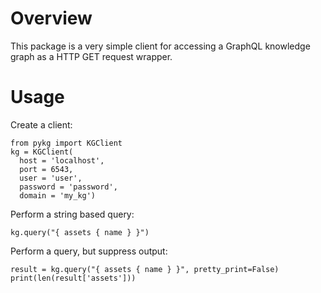 # Overview

This package is a very simple client for accessing a GraphQL knowledge graph as a HTTP GET request wrapper.

# Usage

Create a client:

```
from pykg import KGClient
kg = KGClient(
  host = 'localhost',
  port = 6543,
  user = 'user',
  password = 'password',
  domain = 'my_kg')
```

Perform a string based query:
```
kg.query("{ assets { name } }")
```

Perform a query, but suppress output:
```
result = kg.query("{ assets { name } }", pretty_print=False)
print(len(result['assets']))
```